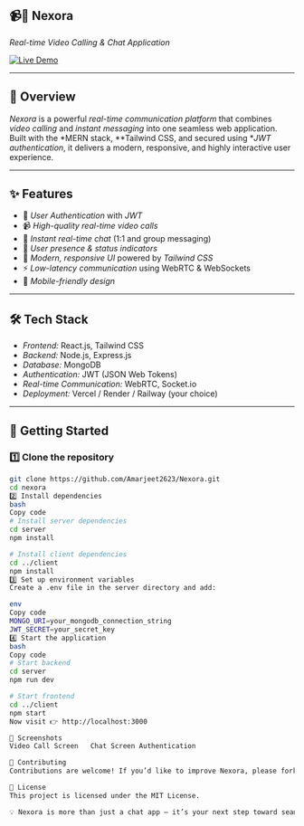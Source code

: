 ## 📹💬 Nexora  
*Real-time Video Calling & Chat Application*  

[![Live Demo](https://img.shields.io/badge/🚀-Live%20Demo-blue)](https://your-nexora-demo-link.vercel.app/)  

---

## 🌟 Overview  
*Nexora* is a powerful *real-time communication platform* that combines *video calling* and *instant messaging* into one seamless web application.  
Built with the *MERN stack, **Tailwind CSS, and secured using **JWT authentication*, it delivers a modern, responsive, and highly interactive user experience.  

---

## ✨ Features  
- 🔐 *User Authentication* with *JWT*  
- 📹 *High-quality real-time video calls*  
- 💬 *Instant real-time chat* (1:1 and group messaging)  
- 👤 *User presence & status indicators*  
- 🎨 *Modern, responsive UI* powered by *Tailwind CSS*  
- ⚡ *Low-latency communication* using WebRTC & WebSockets  
- 📱 *Mobile-friendly design*  

---

## 🛠 Tech Stack  
- *Frontend:* React.js, Tailwind CSS  
- *Backend:* Node.js, Express.js  
- *Database:* MongoDB  
- *Authentication:* JWT (JSON Web Tokens)  
- *Real-time Communication:* WebRTC, Socket.io  
- *Deployment:* Vercel / Render / Railway (your choice)  

---

## 🚀 Getting Started  

### 1️⃣ Clone the repository  
```bash
git clone https://github.com/Amarjeet2623/Nexora.git
cd nexora
2️⃣ Install dependencies
bash
Copy code
# Install server dependencies
cd server
npm install

# Install client dependencies
cd ../client
npm install
3️⃣ Set up environment variables
Create a .env file in the server directory and add:

env
Copy code
MONGO_URI=your_mongodb_connection_string
JWT_SECRET=your_secret_key
4️⃣ Start the application
bash
Copy code
# Start backend
cd server
npm run dev

# Start frontend
cd ../client
npm start
Now visit 👉 http://localhost:3000

📸 Screenshots
Video Call Screen	Chat Screen	Authentication

🤝 Contributing
Contributions are welcome! If you’d like to improve Nexora, please fork the repo and submit a pull request.

📜 License
This project is licensed under the MIT License.

💡 Nexora is more than just a chat app — it’s your next step toward seamless real-time communication.

